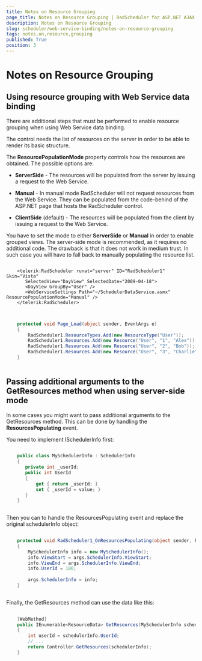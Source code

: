 ```yaml
---
title: Notes on Resource Grouping
page_title: Notes on Resource Grouping | RadScheduler for ASP.NET AJAX Documentation
description: Notes on Resource Grouping
slug: scheduler/web-service-binding/notes-on-resource-grouping
tags: notes,on,resource,grouping
published: True
position: 3
---
```


# Notes on Resource Grouping



## Using resource grouping with Web Service data binding

There are additional steps that must be performed to enable resource grouping when using Web Service data binding.

The control needs the list of resources on the server in order to be able to render its basic structure.

The **ResourcePopulationMode** property controls how the resources are obtained. The possible options are:

* **ServerSide** - The resources will be populated from the server by issuing a request to the Web Service.

* **Manual** - In manual mode RadScheduler will not request resources from the Web Service. They can be populated from the code-behind of the ASP.NET page that hosts the RadScheduler control.

* **ClientSide** (default) - The resources will be populated from the client by issuing a request to the Web Service.

You have to set the mode to either **ServerSide** or **Manual** in order to enable grouped views. The server-side mode is recommended, as it requires no additional code. The drawback is that it does not work in medium trust. In such case you will have to fall back to manually populating the resource list.

````ASPNET
	
	<telerik:RadScheduler runat="server" ID="RadScheduler1" Skin="Vista"
	   SelectedView="DayView" SelectedDate="2009-04-18">
	   <DayView GroupBy="User" />
	   <WebServiceSettings Path="~/SchedulerDataService.asmx" ResourcePopulationMode="Manual" />
	</telerik:RadScheduler>
			
````



````C#
	
	protected void Page_Load(object sender, EventArgs e)
	{
	    RadScheduler1.ResourceTypes.Add(new ResourceType("User"));
	    RadScheduler1.Resources.Add(new Resource("User", "1", "Alex"));
	    RadScheduler1.Resources.Add(new Resource("User", "2", "Bob"));
	    RadScheduler1.Resources.Add(new Resource("User", "3", "Charlie"));
	}       
	
````



## Passing additional arguments to the GetResources method when using server-side mode

In some cases you might want to pass additional arguments to the GetResources method. This can be done by handling the **ResourcesPopulating** event.

You need to implement ISchedulerInfo first:

````C#
	
	public class MySchedulerInfo : SchedulerInfo
	{
	   private int _userId;
	   public int UserId
	   {
	       get { return _userId; }
	       set { _userId = value; }
	   }
	}
				
````



Then you can to handle the ResourcesPopulating event and replace the original schedulerInfo object:

````C#
	
	protected void RadScheduler1_OnResourcesPopulating(object sender, ResourcesPopulatingEventArgs args)
	{
	    MySchedulerInfo info = new MySchedulerInfo();
	    info.ViewStart = args.SchedulerInfo.ViewStart;
	    info.ViewEnd = args.SchedulerInfo.ViewEnd;
	    info.UserId = 100;
	
	    args.SchedulerInfo = info;
	}  
	
````



Finally, the GetResources method can use the data like this:

````C#
	
	[WebMethod]
	public IEnumerable<ResourceData> GetResources(MySchedulerInfo schedulerInfo)
	{
	    int userId = schedulerInfo.UserId;
	    // ...
	    return Controller.GetResources(schedulerInfo);
	} 
				
````




